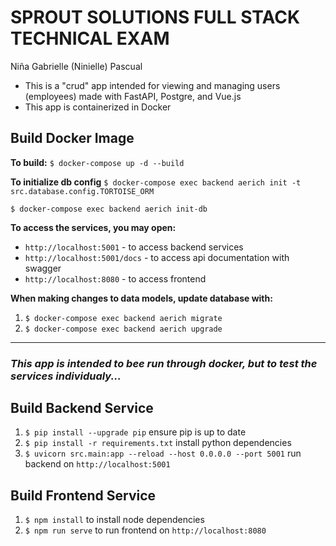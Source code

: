 # SPROUT SOLUTIONS FULL STACK TECHNICAL EXAM
Niña Gabrielle (Ninielle) Pascual
* This is a "crud" app intended for viewing and managing users (employees) made with FastAPI, Postgre, and Vue.js
* This app is containerized in Docker

## Build Docker Image
**To build:**
`$ docker-compose up -d --build`

**To initialize db config**
`$ docker-compose exec backend aerich init -t src.database.config.TORTOISE_ORM`

`$ docker-compose exec backend aerich init-db`

**To access the services, you may open:**
* `http://localhost:5001` - to access backend services
* `http://localhost:5001/docs` - to access api documentation with swagger
* `http://localhost:8080` - to access frontend

**When making changes to data models, update database with:**

1. `$ docker-compose exec backend aerich migrate`
2. `$ docker-compose exec backend aerich upgrade`

---

### *This app is intended to bee run through docker, but to test the services individualy...*

## Build Backend Service
1. `$ pip install --upgrade pip` ensure pip is up to date
2. `$ pip install -r requirements.txt` install python dependencies
3. `$ uvicorn src.main:app --reload --host 0.0.0.0 --port 5001` run backend on `http://localhost:5001`

## Build Frontend Service
1. `$ npm install` to install node dependencies
2. `$ npm run serve` to run frontend on `http://localhost:8080`
